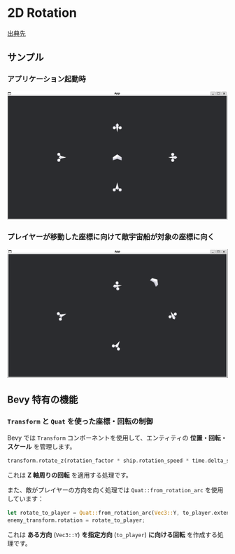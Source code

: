# 2D Rotation

[出典先](https://bevyengine.org/examples/2d-rendering/rotation/)

## サンプル

### アプリケーション起動時

![アプリケーション起動時](./img/sample1.png)

### プレイヤーが移動した座標に向けて敵宇宙船が対象の座標に向く

![プレイヤーが移動した座標に向けて敵宇宙船が対象の座標に向く](./img/sample2.png)

## Bevy 特有の機能

### `Transform` と `Quat` を使った座標・回転の制御

Bevy では `Transform` コンポーネントを使用して、エンティティの **位置・回転・スケール** を管理します。

```rust
transform.rotate_z(rotation_factor * ship.rotation_speed * time.delta_secs());
```

これは **Z 軸周りの回転** を適用する処理です。

また、敵がプレイヤーの方向を向く処理では `Quat::from_rotation_arc` を使用しています：

```rust
let rotate_to_player = Quat::from_rotation_arc(Vec3::Y, to_player.extend(0.));
enemy_transform.rotation = rotate_to_player;
```

これは **ある方向** (`Vec3::Y`) **を指定方向** (`to_player`) **に向ける回転** を作成する処理です。
